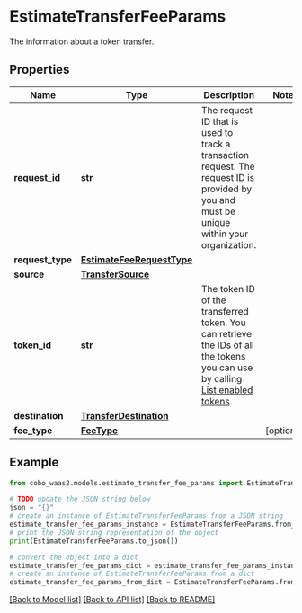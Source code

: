# EstimateTransferFeeParams

The information about a token transfer.

## Properties

Name | Type | Description | Notes
------------ | ------------- | ------------- | -------------
**request_id** | **str** | The request ID that is used to track a transaction request. The request ID is provided by you and must be unique within your organization. | 
**request_type** | [**EstimateFeeRequestType**](EstimateFeeRequestType.md) |  | 
**source** | [**TransferSource**](TransferSource.md) |  | 
**token_id** | **str** | The token ID of the transferred token. You can retrieve the IDs of all the tokens you can use by calling [List enabled tokens](/v2/api-references/wallets/list-enabled-tokens). | 
**destination** | [**TransferDestination**](TransferDestination.md) |  | 
**fee_type** | [**FeeType**](FeeType.md) |  | [optional] 

## Example

```python
from cobo_waas2.models.estimate_transfer_fee_params import EstimateTransferFeeParams

# TODO update the JSON string below
json = "{}"
# create an instance of EstimateTransferFeeParams from a JSON string
estimate_transfer_fee_params_instance = EstimateTransferFeeParams.from_json(json)
# print the JSON string representation of the object
print(EstimateTransferFeeParams.to_json())

# convert the object into a dict
estimate_transfer_fee_params_dict = estimate_transfer_fee_params_instance.to_dict()
# create an instance of EstimateTransferFeeParams from a dict
estimate_transfer_fee_params_from_dict = EstimateTransferFeeParams.from_dict(estimate_transfer_fee_params_dict)
```
[[Back to Model list]](../README.md#documentation-for-models) [[Back to API list]](../README.md#documentation-for-api-endpoints) [[Back to README]](../README.md)


